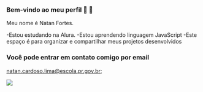 ### Bem-vindo ao meu perfil 💙 👋

Meu nome é Natan Fortes.

-Estou estudando na Alura.
-Estou aprendendo linguagem JavaScript
-Este espaço é para organizar e compartilhar meus projetos desenvolvidos

### Você pode entrar em contato comigo por email

natan.cardoso.lima@escola.pr.gov.br;

![](gif)
